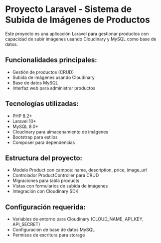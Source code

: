 # Proyecto Laravel - Sistema de Subida de Imágenes de Productos

Este proyecto es una aplicación Laravel para gestionar productos con capacidad de subir imágenes usando Cloudinary y MySQL como base de datos.

## Funcionalidades principales:
- Gestión de productos (CRUD)
- Subida de imágenes usando Cloudinary
- Base de datos MySQL
- Interfaz web para administrar productos

## Tecnologías utilizadas:
- PHP 8.2+
- Laravel 10+
- MySQL 8.0+
- Cloudinary para almacenamiento de imágenes
- Bootstrap para estilos
- Composer para dependencias

## Estructura del proyecto:
- Modelo Product con campos: name, description, price, image_url
- Controlador ProductController para CRUD
- Migraciones para tabla products
- Vistas con formularios de subida de imágenes
- Integración con Cloudinary SDK

## Configuración requerida:
- Variables de entorno para Cloudinary (CLOUD_NAME, API_KEY, API_SECRET)
- Configuración de base de datos MySQL
- Permisos de escritura para storage